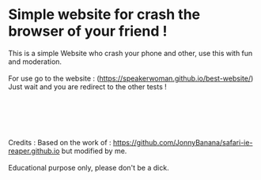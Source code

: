 # Simple website for crash the browser of your friend ! 



This is a simple Website who crash your phone and other, use this with fun and moderation. <br><br>
For use go to the website : (https://speakerwoman.github.io/best-website/)
Just wait and you are redirect to the other tests !

<br><br><br><br>

Credits : Based on the work of : https://github.com/JonnyBanana/safari-ie-reaper.github.io but modified by me.
<br><br>
Educational purpose only, please don't be a dick.
